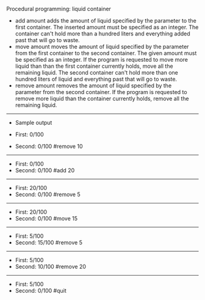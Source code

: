 Procedural programming: liquid container

- add amount adds the amount of liquid specified by the parameter to the first container. The inserted amount must be specified as an integer. The container can't hold more than a hundred liters and everything added past that will go to waste.
- move amount moves the amount of liquid specified by the parameter from the first container to the second container. The given amount must be specified as an integer. If the program is requested to move more liquid than than the first container currently holds, move all the remaining liquid. The second container can't hold more than one hundred liters of liquid and everything past that will go to waste.
- remove amount removes the amount of liquid specified by the parameter from the second container. If the program is requested to remove more liquid than the container currently holds, remove all the remaining liquid.
---
- Sample output

- First: 0/100
- Second: 0/100
#remove 10
---
- First: 0/100
- Second: 0/100
#add 20
---
- First: 20/100
- Second: 0/100
#remove 5
---
- First: 20/100
- Second: 0/100
#move 15
---
- First: 5/100
- Second: 15/100
#remove 5
---
- First: 5/100
- Second: 10/100
#remove 20
---
- First: 5/100
- Second: 0/100
#quit
